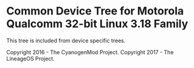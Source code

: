 Common Device Tree for Motorola Qualcomm 32-bit Linux 3.18 Family
=================================================================

This tree is included from device specific trees.

Copyright 2016 - The CyanogenMod Project.
Copyright 2017 - The LineageOS Project.
